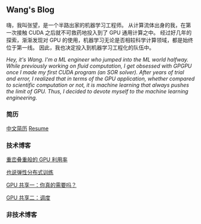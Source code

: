 ## Wang's Blog

嗨，我叫张望，是一个半路出家的机器学习工程师。
从计算流体出身的我，在第一次接触 CUDA 之后就不可救药地投入到了 GPU 通用计算之中。
经过好几年的探索，渐渐发现对 GPU 的使用，机器学习无论是否相较科学计算领域，都是始终位于第一线。
因此，我也决定投入到机器学习工程化的队伍中。

*Hey, it's Wang. I'm a ML engineer who jumped into the ML world halfway.*
*While previously working on fluid computation, I get obsessed with GPGPU once I made my first CUDA program (an SOR solver).*
*After years of trial and error, I realized that in terms of the GPU application, whether compared to scientific computation or not, it is machine learning that always pushes the limit of GPU.*
*Thus, I decided to devote myself to the machine learning engineering.*

### 简历

[中文简历](./resume/zhangwang.pdf)  [Resume](./resume/wangzhang.pdf)

### 技术博客

[重峦叠重般的 GPU 利用率](./notes-cn/gpu-utilization-in-mist.md)

[也说弹性分布式训练](./notes-cn/all-elasticity.md)

[GPU 共享一：你真的需要吗？](./notes-cn/gpu-sharing-1.md)

[GPU 共享二：调度](./notes-cn/gpu-sharing-2.md)

### 非技术博客
